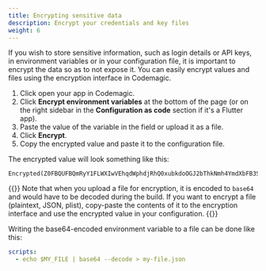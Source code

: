 ```yaml
---
title: Encrypting sensitive data
description: Encrypt your credentials and key files
weight: 6
---
```


If you wish to store sensitive information, such as login details or API keys, in environment variables or in your configuration file, it is important to encrypt the data so as to not expose it. You can easily encrypt values and files using the encryption interface in Codemagic.

1. Click open your app in Codemagic.
2. Click **Encrypt environment variables** at the bottom of the page (or on the right sidebar in the **Configuration as code** section if it's a Flutter app).
3. Paste the value of the variable in the field or upload it as a file.
4. Click **Encrypt**. 
5. Copy the encrypted value and paste it to the configuration file.

The encrypted value will look something like this:

```
Encrypted(Z0FBQUFBQmRyY1FLWXIwVEhqdWphdjRhQ0xubkdoOGJ2bThkNmh4YmdXbFB3S2wyNTN2OERoV3c0YWU0OVBERG42d3Rfc2N0blNDX3FfblZxbUc4d2pWUHJBSVppbXNXNC04U1VqcGlnajZ2VnJVMVFWc3lZZ289)
```

{{<notebox>}}
Note that when you upload a file for encryption, it is encoded to `base64` and would have to be decoded during the build. If you want to encrypt a file (plaintext, JSON, plist), copy-paste the contents of it to the encryption interface and use the encrypted value in your configuration.
{{</notebox>}}

Writing the base64-encoded environment variable to a file can be done like this:

```yaml
scripts:
  - echo $MY_FILE | base64 --decode > my-file.json
```